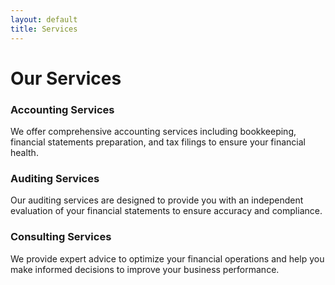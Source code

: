 ```yaml
---
layout: default
title: Services
---
```


# Our Services

### Accounting Services
We offer comprehensive accounting services including bookkeeping, financial statements preparation, and tax filings to ensure your financial health.

### Auditing Services
Our auditing services are designed to provide you with an independent evaluation of your financial statements to ensure accuracy and compliance.

### Consulting Services
We provide expert advice to optimize your financial operations and help you make informed decisions to improve your business performance.
